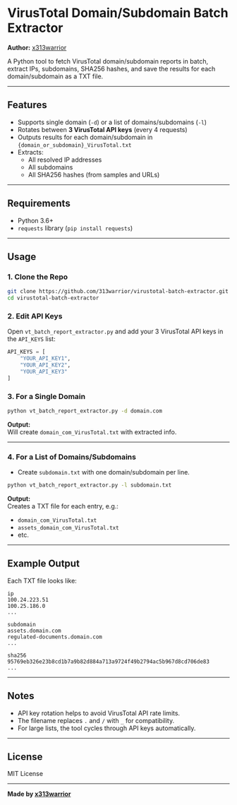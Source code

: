 # VirusTotal Domain/Subdomain Batch Extractor

**Author:** [x313warrior](https://github.com/x313warrior)

A Python tool to fetch VirusTotal domain/subdomain reports in batch, extract IPs, subdomains, SHA256 hashes, and save the results for each domain/subdomain as a TXT file.

---

## Features

- Supports single domain (`-d`) or a list of domains/subdomains (`-l`)
- Rotates between **3 VirusTotal API keys** (every 4 requests)
- Outputs results for each domain/subdomain in `{domain_or_subdomain}_VirusTotal.txt`
- Extracts:
  - All resolved IP addresses
  - All subdomains
  - All SHA256 hashes (from samples and URLs)

---

## Requirements

- Python 3.6+
- `requests` library (`pip install requests`)

---

## Usage

### 1. Clone the Repo

```bash
git clone https://github.com/313warrior/virustotal-batch-extractor.git
cd virustotal-batch-extractor
```

### 2. Edit API Keys

Open `vt_batch_report_extractor.py` and add your 3 VirusTotal API keys in the `API_KEYS` list:

```python
API_KEYS = [
    "YOUR_API_KEY1",
    "YOUR_API_KEY2",
    "YOUR_API_KEY3"
]
```

### 3. For a Single Domain

```bash
python vt_batch_report_extractor.py -d domain.com
```

**Output:**  
Will create `domain_com_VirusTotal.txt` with extracted info.

---

### 4. For a List of Domains/Subdomains

- Create `subdomain.txt` with one domain/subdomain per line.

```bash
python vt_batch_report_extractor.py -l subdomain.txt
```

**Output:**  
Creates a TXT file for each entry, e.g.:
- `domain_com_VirusTotal.txt`
- `assets_domain_com_VirusTotal.txt`
- etc.

---

## Example Output

Each TXT file looks like:

```
ip
100.24.223.51
100.25.186.0
...

subdomain
assets.domain.com
regulated-documents.domain.com
...

sha256
95769eb326e23b8cd1b7a9b82d884a713a9724f49b2794ac5b967d8cd706de83
...
```

---

## Notes

- API key rotation helps to avoid VirusTotal API rate limits.
- The filename replaces `.` and `/` with `_` for compatibility.
- For large lists, the tool cycles through API keys automatically.

---

## License

MIT License

---

**Made by [x313warrior](https://github.com/x313warrior)**
